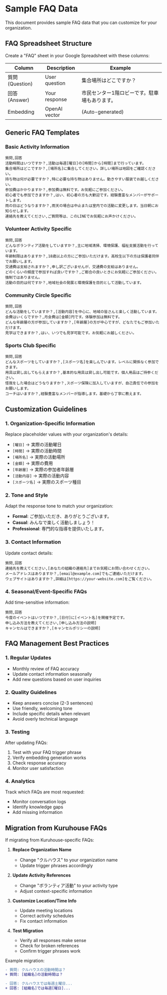 # Sample FAQ Data

This document provides sample FAQ data that you can customize for your organization.

## FAQ Spreadsheet Structure

Create a "FAQ" sheet in your Google Spreadsheet with these columns:

| Column | Description | Example |
|--------|-------------|---------|
| 質問 (Question) | User question | 集合場所はどこですか？ |
| 回答 (Answer) | Your response | 市民センター1階ロビーです。駐車場もあります。 |
| Embedding | OpenAI vector | (Auto-generated) |

## Generic FAQ Templates

### Basic Activity Information

```csv
質問,回答
活動時間はいつですか？,活動は毎週[曜日]の[時間]から[時間]まで行っています。
集合場所はどこですか？,[場所名]に集合してください。詳しい場所は地図をご確認ください。
持ち物は何が必要ですか？,特に必要な持ち物はありません。動きやすい服装でお越しください。
参加費はかかりますか？,参加費は無料です。お気軽にご参加ください。
初心者でも参加できますか？,はい、初心者の方も大歓迎です。経験豊富なメンバーがサポートします。
雨の日はどうなりますか？,雨天の場合は中止または室内での活動に変更します。当日朝にお知らせします。
連絡先を教えてください,ご質問等は、このLINEでお気軽にお声かけください。
```

### Volunteer Activity Specific

```csv
質問,回答
どんなボランティア活動をしていますか？,主に地域清掃、環境保護、福祉支援活動を行っています。
年齢制限はありますか？,18歳以上の方にご参加いただけます。高校生以下の方は保護者同伴でお願いします。
交通費は支給されますか？,申し訳ございませんが、交通費の支給はありません。
どのくらいの頻度で参加すれば良いですか？,ご都合の良いときにお気軽にご参加ください。強制ではありません。
活動の目的は何ですか？,地域社会の発展と環境保護を目的として活動しています。
```

### Community Circle Specific

```csv
質問,回答
どんな活動をしていますか？,[活動内容]を中心に、地域の皆さんと楽しく活動しています。
会費はいくらですか？,月会費は[金額]円です。体験参加は無料です。
どんな年齢層の方が参加していますか？,[年齢層]の方が中心ですが、どなたでもご参加いただけます。
見学はできますか？,はい、いつでも見学可能です。お気軽にお越しください。
```

### Sports Club Specific

```csv
質問,回答
どんなスポーツをしていますか？,[スポーツ名]を楽しんでいます。レベルに関係なく参加できます。
用具は貸し出してもらえますか？,基本的な用具は貸し出し可能です。個人用品はご持参ください。
怪我をした場合はどうなりますか？,スポーツ保険に加入していますが、自己責任での参加をお願いします。
コーチはいますか？,経験豊富なメンバーが指導します。基礎から丁寧に教えます。
```

## Customization Guidelines

### 1. Organization-Specific Information

Replace placeholder values with your organization's details:

- `[曜日]` → 実際の活動曜日
- `[時間]` → 実際の活動時間
- `[場所名]` → 実際の活動場所
- `[金額]` → 実際の費用
- `[年齢層]` → 実際の参加者年齢層
- `[活動内容]` → 実際の活動内容
- `[スポーツ名]` → 実際のスポーツ種目

### 2. Tone and Style

Adapt the response tone to match your organization:

- **Formal**: ご参加いただき、ありがとうございます。
- **Casual**: みんなで楽しく活動しましょう！
- **Professional**: 専門的な指導を提供いたします。

### 3. Contact Information

Update contact details:

```csv
質問,回答
連絡先を教えてください,[あなたの組織の連絡先]までお気軽にお問い合わせください。
メールアドレスはありますか？,[email@example.com]でもご連絡いただけます。
ウェブサイトはありますか？,詳細は[https://your-website.com]をご覧ください。
```

### 4. Seasonal/Event-Specific FAQs

Add time-sensitive information:

```csv
質問,回答
今度のイベントはいつですか？,[日付]に[イベント名]を開催予定です。
申し込み方法を教えてください,[申し込み方法の説明]
キャンセルはできますか？,[キャンセルポリシーの説明]
```

## FAQ Management Best Practices

### 1. Regular Updates

- Monthly review of FAQ accuracy
- Update contact information seasonally
- Add new questions based on user inquiries

### 2. Quality Guidelines

- Keep answers concise (2-3 sentences)
- Use friendly, welcoming tone
- Include specific details when relevant
- Avoid overly technical language

### 3. Testing

After updating FAQs:

1. Test with your FAQ trigger phrase
2. Verify embedding generation works
3. Check response accuracy
4. Monitor user satisfaction

### 4. Analytics

Track which FAQs are most requested:

- Monitor conversation logs
- Identify knowledge gaps
- Add missing information

## Migration from Kuruhouse FAQs

If migrating from Kuruhouse-specific FAQs:

1. **Replace Organization Name**
   - Change "クルハウス" to your organization name
   - Update trigger phrases accordingly

2. **Update Activity References**
   - Change "ボランティア活動" to your activity type
   - Adjust context-specific information

3. **Customize Location/Time Info**
   - Update meeting locations
   - Correct activity schedules
   - Fix contact information

4. **Test Migration**
   - Verify all responses make sense
   - Check for broken references
   - Confirm trigger phrases work

Example migration:

```diff
- 質問: クルハウスの活動時間は？
+ 質問: [組織名]の活動時間は？

- 回答: クルハウスでは毎週土曜日...
+ 回答: [組織名]では毎週[曜日]...
```
